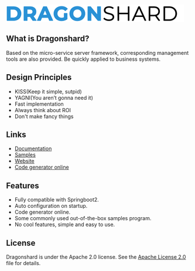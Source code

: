 

<img src="https://github.com/mayee/img-folder/blob/master/ds-logo_96.png" height="48px" alt="logo">


## What is Dragonshard?

Based on the micro-service server framework, corresponding management tools are also provided. Be quickly applied to business systems.

## Design Principles

-   KISS(Keep it simple, sutpid)
-   YAGNI(You aren’t gonna need it)
-   Fast implementation
-   Always think about ROI
-   Don't make fancy things

## Links

-   [Documentation](https://dragonshard.net/doc)
-   [Samples](https://dragonshard.net/quickStart)
-   [Website](https://dragonshard.net)
-   [Code generator online](https://dragonshard.net/codeGenerator)

## Features

-   Fully compatible with Springboot2.
-   Auto configuration on startup.
-   Code generator online.
-   Some commonly used out-of-the-box samples program.
-   No cool features, simple and easy to use.

## License

Dragonshard is under the Apache 2.0 license. See the [Apache License 2.0](http://www.apache.org/licenses/LICENSE-2.0) file for details.

